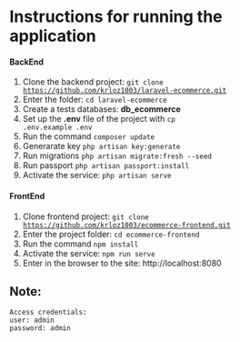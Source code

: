 # Instructions for running the application


#### BackEnd

1. Clone the backend project: <code>git clone  https://github.com/krloz1003/laravel-ecommerce.git</code>
2. Enter the folder: <code>cd laravel-ecommerce</code>
3. Create a tests databases: **db_ecommerce** 
4. Set up the **.env** file of the project with <code>cp .env.example .env</code> 
4. Run the command <code>composer update</code>
5. Generarate key <code>php artisan key:generate</code>
6. Run migrations <code>php artisan migrate:fresh --seed</code>
7. Run passport <code>php artisan passport:install</code>
8. Activate the service: <code>php artisan serve</code>  

#### FrontEnd

1. Clone frontend project: <code>git clone https://github.com/krloz1003/ecommerce-frontend.git</code>
2. Enter the project folder: <code>cd ecommerce-frontend</code>
3. Run the command <code>npm install</code>
3. Activate the service: <code>npm run serve</code>
4. Enter in the browser to the site: http://localhost:8080


## Note:

```
Access credentials:
user: admin
password: admin
```

